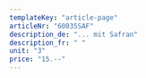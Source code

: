 ```yaml
---
templateKey: "article-page"
articleNr: "60035SAF"
description_de: "... mit Safran"
description_fr: " "
unit: "3"
price: "15.--"
---
```

